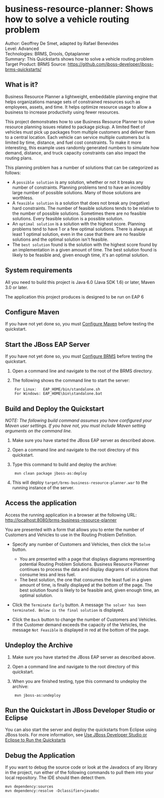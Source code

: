 business-resource-planner: Shows how to solve a vehicle routing problem
=======================================================================
Author: Geoffrey De Smet, adapted by Rafael Benevides   
Level: Advanced  
Technologies: BRMS, Drools, Optaplanner  
Summary: This Quickstarts shows how to solve a vehicle routing problem  
Target Product: BRMS
Source: <https://github.com/jboss-developer/jboss-brms-quickstarts/>  


What is it?
-----------

Business Resource Planner a lightweight, embeddable planning engine that helps organizations manage sets of constrained resources such as employees, assets, and time. It helps optimize resource usage to allow a business to increase productivity using fewer resources.

This project demonstrates how to use Business Resource Planner to solve resource planning issues related to package pickup. A limited fleet of vehicles must pick up packages from multiple customers and deliver them to a central location. Each vehicle can service multiple customers but is limited by time, distance, and fuel cost constraints. To make it more interesting, this example uses randomly generated numbers to simulate how demand, distance, and truck capacity constraints can also impact the routing plans.

This planning problem has a number of solutions that can be categorized as follows:

* A `possible solution` is any solution, whether or not it breaks any number of constraints. Planning problems tend to have an incredibly large number of possible solutions. Many of those solutions are worthless.
* A `feasible solution` is a solution that does not break any (negative) hard constraints. The number of feasible solutions tends to be relative to the number of possible solutions. Sometimes there are no feasible solutions. Every feasible solution is a possible solution.
* An `optimal solution` is a solution with the highest score. Planning problems tend to have 1 or a few optimal solutions. There is always at least 1 optimal solution, even in the case that there are no feasible solutions and the optimal solution isn't feasible.
* The `best solution` found is the solution with the highest score found by an implementation in a given amount of time. The best solution found is likely to be feasible and, given enough time, it's an optimal solution.


System requirements
-------------------

All you need to build this project is Java 6.0 (Java SDK 1.6) or later, Maven 3.0 or later.

The application this project produces is designed to be run on EAP 6

 
Configure Maven
---------------

If you have not yet done so, you must [Configure Maven](../README.md#configure-maven) before testing the quickstart.


Start the JBoss EAP Server
-------------------------

If you have not yet done so, you must [Configure BRMS](../README.md#configure-brms) before testing the quickstart.

1. Open a command line and navigate to the root of the BRMS directory.
2. The following shows the command line to start the server:

        For Linux:   EAP_HOME/bin/standalone.sh
        For Windows: EAP_HOME\bin\standalone.bat


Build and Deploy the Quickstart
-------------------------------

_NOTE: The following build command assumes you have configured your Maven user settings. If you have not, you must include Maven setting arguments on the command line._

1. Make sure you have started the JBoss EAP server as described above.
2. Open a command line and navigate to the root directory of this quickstart.
3. Type this command to build and deploy the archive:

        mvn clean package jboss-as:deploy

4. This will deploy `target/brms-business-resource-planner.war`  to the running instance of the server.
 

Access the application 
---------------------

Access the running application in a browser at the following URL:  <http://localhost:8080/brms-business-resource-planner>

You are presented with a form that allows you to enter the number of Customers and Vehicles to use in the Routing Problem Definition.

- Specify any number of Customers and Vehicles, then click the `Solve` button.

    * You are presented with a page that displays diagrams representing potential Routing Problem Solutions. Business Resource Planner continues to process the data and display diagrams of solutions that consume less and less fuel.
    * The best solution, the one that consumes the least fuel in a given amount of time, is finally displayed at the bottom of the page. The best solution found is likely to be feasible and, given enough time, an optimal solution.

- Click the `Terminate Early` button. A message `The solver has been terminated. Below is the final solution` is displayed.

- Click the `Back` button to change the number of Customers and Vehicles. If the Customer demand exceeds the capacity of the Vehicles, the message `Not Feasible` is displayed in red at the bottom of the page.


Undeploy the Archive
--------------------

1. Make sure you have started the JBoss EAP server as described above.
2. Open a command line and navigate to the root directory of this quickstart.
3. When you are finished testing, type this command to undeploy the archive:

        mvn jboss-as:undeploy

Run the Quickstart in JBoss Developer Studio or Eclipse
-------------------------------------

You can also start the server and deploy the quickstarts from Eclipse using JBoss tools. For more information, see [Use JBoss Developer Studio or Eclipse to Run the Quickstarts](../README.md#use-jboss-developer-studio-or-eclipse-to-run-the-quickstarts) 

Debug the Application
------------------------------------

If you want to debug the source code or look at the Javadocs of any library in the project, run either of the following commands to pull them into your local repository. The IDE should then detect them.

    mvn dependency:sources
    mvn dependency:resolve -Dclassifier=javadoc



